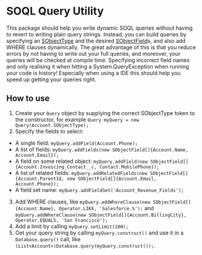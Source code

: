 # SOQL Query Utility

This package should help you write dynamic SOQL queries without having to revert to writing plain query strings.
Instead, you can build queries by specifying an [SObjectType](https://developer.salesforce.com/docs/atlas.en-us.apexcode.meta/apexcode/apex_class_Schema_SObjectType.htm) and the desired [SObjectField](https://developer.salesforce.com/docs/atlas.en-us.apexcode.meta/apexcode/apex_class_Schema_SObjectField.htm#apex_class_Schema_SObjectField)s, and also add WHERE clauses dynamically. The great advantage of this is that you reduce errors by not having to write out your full queries, and moreover, your queries will be checked at compile time. Specifying incorrect field names and only realising it when hitting a System.QueryException when running your code is history! 
Especially when using a IDE this should help you speed up getting your queries right.

## How to use

1. Create your `Query` object by supplying the correct SObjectType token to the constructor, for example `Query myQuery = new Query(Account.SObjectType);`
2. Specify the fields to select:
  * A single field: `myQuery.addField(Account.Phone);`
  * A list of fields: `myQuery.addFields(new SObjectField[]{Account.Name, Account.Email});`
  * A field on some related object: `myQuery.addField(new SObjectField[]{Account.Invoicing_Contact__c, Contact.MobilePhone});`
  * A list of related fields: `myQuery.addRelatedFields(new SObjectField[]{Account.ParentId, new SObjectField[]{Account.Email, Account.Phone});`
  * A field set name: `myQuery.addFieldSet('Account_Revenue_Fields');`
3. Add WHERE clauses, like `myQuery.addWhereClause(new SObjectField[]{Account.Name}, Operator.LIKE, 'Salesforce.%');` and `myQuery.addWhereClause(new SObjectField[]{Account.BillingCity}, Operator.EQUALS, 'San Francisco');`
4. Add a limit by calling `myQuery.setLimit(100);`
5. Get your query string by calling `myQuery.construct()` and use it in a `Database.query()` call, like `(List<Account>)Database.query(myQuery.construct());`.
